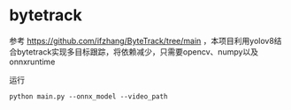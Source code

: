 # bytetrack

参考 https://github.com/ifzhang/ByteTrack/tree/main ，本项目利用yolov8结合bytetrack实现多目标跟踪，将依赖减少，只需要opencv、numpy以及 onnxruntime

运行

```shell
python main.py --onnx_model --video_path
```